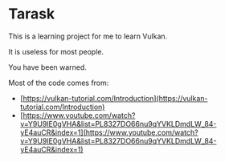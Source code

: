 # Tarask

This is a learning project for me to learn Vulkan.

It is useless for most people.

You have been warned.

Most of the code comes from:

 - [https://vulkan-tutorial.com/Introduction](https://vulkan-tutorial.com/Introduction)
 - [https://www.youtube.com/watch?v=Y9U9IE0gVHA&list=PL8327DO66nu9qYVKLDmdLW_84-yE4auCR&index=1](https://www.youtube.com/watch?v=Y9U9IE0gVHA&list=PL8327DO66nu9qYVKLDmdLW_84-yE4auCR&index=1)
